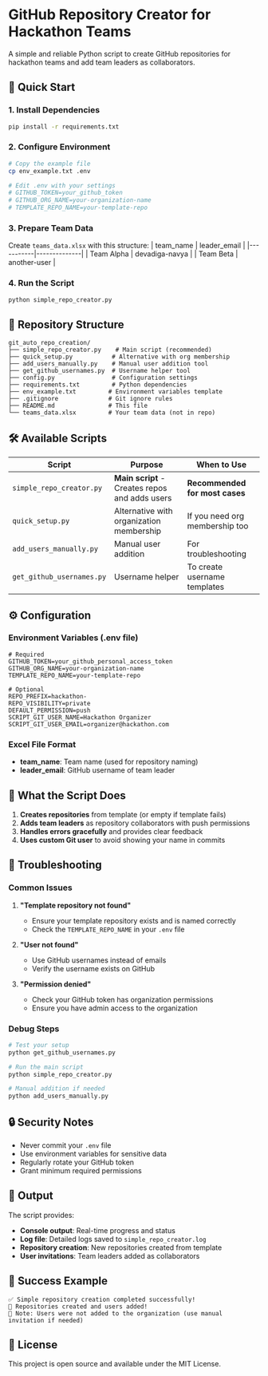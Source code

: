 # GitHub Repository Creator for Hackathon Teams

A simple and reliable Python script to create GitHub repositories for hackathon teams and add team leaders as collaborators.

## 🚀 Quick Start

### 1. **Install Dependencies**
```bash
pip install -r requirements.txt
```

### 2. **Configure Environment**
```bash
# Copy the example file
cp env_example.txt .env

# Edit .env with your settings
# GITHUB_TOKEN=your_github_token
# GITHUB_ORG_NAME=your-organization-name
# TEMPLATE_REPO_NAME=your-template-repo
```

### 3. **Prepare Team Data**
Create `teams_data.xlsx` with this structure:
| team_name | leader_email |
|-----------|--------------|
| Team Alpha | devadiga-navya |
| Team Beta | another-user |

### 4. **Run the Script**
```bash
python simple_repo_creator.py
```

## 📁 Repository Structure

```
git_auto_repo_creation/
├── simple_repo_creator.py    # Main script (recommended)
├── quick_setup.py           # Alternative with org membership
├── add_users_manually.py    # Manual user addition tool
├── get_github_usernames.py  # Username helper tool
├── config.py                # Configuration settings
├── requirements.txt         # Python dependencies
├── env_example.txt         # Environment variables template
├── .gitignore              # Git ignore rules
├── README.md               # This file
└── teams_data.xlsx         # Your team data (not in repo)
```

## 🛠️ Available Scripts

| Script | Purpose | When to Use |
|--------|---------|-------------|
| `simple_repo_creator.py` | **Main script** - Creates repos and adds users | **Recommended for most cases** |
| `quick_setup.py` | Alternative with organization membership | If you need org membership too |
| `add_users_manually.py` | Manual user addition | For troubleshooting |
| `get_github_usernames.py` | Username helper | To create username templates |

## ⚙️ Configuration

### Environment Variables (.env file)
```env
# Required
GITHUB_TOKEN=your_github_personal_access_token
GITHUB_ORG_NAME=your-organization-name
TEMPLATE_REPO_NAME=your-template-repo

# Optional
REPO_PREFIX=hackathon-
REPO_VISIBILITY=private
DEFAULT_PERMISSION=push
SCRIPT_GIT_USER_NAME=Hackathon Organizer
SCRIPT_GIT_USER_EMAIL=organizer@hackathon.com
```

### Excel File Format
- **team_name**: Team name (used for repository naming)
- **leader_email**: GitHub username of team leader

## 🎯 What the Script Does

1. **Creates repositories** from template (or empty if template fails)
2. **Adds team leaders** as repository collaborators with push permissions
3. **Handles errors gracefully** and provides clear feedback
4. **Uses custom Git user** to avoid showing your name in commits

## 🔧 Troubleshooting

### Common Issues

1. **"Template repository not found"**
   - Ensure your template repository exists and is named correctly
   - Check the `TEMPLATE_REPO_NAME` in your `.env` file

2. **"User not found"**
   - Use GitHub usernames instead of emails
   - Verify the username exists on GitHub

3. **"Permission denied"**
   - Check your GitHub token has organization permissions
   - Ensure you have admin access to the organization

### Debug Steps
```bash
# Test your setup
python get_github_usernames.py

# Run the main script
python simple_repo_creator.py

# Manual addition if needed
python add_users_manually.py
```

## 🔒 Security Notes

- Never commit your `.env` file
- Use environment variables for sensitive data
- Regularly rotate your GitHub token
- Grant minimum required permissions

## 📝 Output

The script provides:
- **Console output**: Real-time progress and status
- **Log file**: Detailed logs saved to `simple_repo_creator.log`
- **Repository creation**: New repositories created from template
- **User invitations**: Team leaders added as collaborators

## 🎉 Success Example

```
✅ Simple repository creation completed successfully!
🎉 Repositories created and users added!
📝 Note: Users were not added to the organization (use manual invitation if needed)
```

## 📄 License

This project is open source and available under the MIT License.